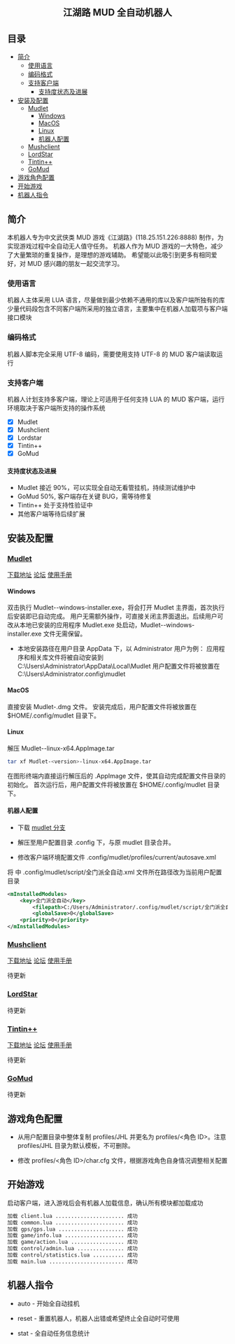 <h2 align="center">江湖路 MUD 全自动机器人</h2>

## 目录
- [简介](#简介)
  - [使用语言](#使用语言)
  - [编码格式](#编码格式)
  - [支持客户端](#支持客户端)
    - [支持度状态及进展](#支持度状态及进展)
- [安装及配置](#安装及配置)
  - [Mudlet](#Mudlet)
    - [Windows](#Windows)
    - [MacOS](#MacOS)
    - [Linux](#Linux)
    - [机器人配置](#机器人配置)
  - [Mushclient](#Mushclient)
  - [LordStar](#LordStar)
  - [Tintin++](#Tintin++)
  - [GoMud](#GoMud)
- [游戏角色配置](#游戏角色配置)
- [开始游戏](#开始游戏)
- [机器人指令](#机器人指令)

## 简介

本机器人专为中文武侠类 MUD 游戏《江湖路》(118.25.151.226:8888) 制作，为实现游戏过程中全自动无人值守任务。
机器人作为 MUD 游戏的一大特色，减少了大量繁琐的重复操作，是理想的游戏辅助。
希望能以此吸引到更多有相同爱好，对 MUD 感兴趣的朋友一起交流学习。

### 使用语言

机器人主体采用 LUA 语言，尽量做到最少依赖不通用的库以及客户端所独有的库
少量代码段包含不同客户端所采用的独立语言，主要集中在机器人加载项与客户端接口模块

### 编码格式

机器人脚本完全采用 UTF-8 编码，需要使用支持 UTF-8 的 MUD 客户端读取运行

### 支持客户端

机器人计划支持多客户端，理论上可适用于任何支持 LUA 的 MUD 客户端，运行环境取决于客户端所支持的操作系统

* [X] Mudlet 
* [X] Mushclient
* [X] Lordstar
* [X] Tintin++
* [X] GoMud

#### 支持度状态及进展

* Mudlet 接近 90%，可以实现全自动无看管挂机，持续测试维护中
* GoMud 50%, 客户端存在关键 BUG，需等待修复
* Tintin++ 处于支持性验证中
* 其他客户端等待后续扩展


## 安装及配置

### [Mudlet](https://www.mudlet.org)

[下载地址](https://www.mudlet.org/download/)
[论坛](https://forums.mudlet.org/index.php)
[使用手册](https://wiki.mudlet.org/w/Manual:Contents)

  #### Windows

  双击执行 Mudlet-<version>-windows-installer.exe，将会打开 Mudlet 主界面，首次执行后安装即已自动完成。
  用户无需额外操作，可直接关闭主界面退出。后续用户可改从本地已安装的应用程序 Mudlet.exe 处启动，Mudlet-<version>-windows-installer.exe 文件无需保留。

  * 本地安装路径在用户目录 AppData 下，以 Administrator 用户为例：
    应用程序和相关库文件将被自动安装到 C:\Users\Administrator\AppData\Local\Mudlet
    用户配置文件将被放置在 C:\Users\Administrator\.config\mudlet

  #### MacOS

  直接安装 Mudlet-<version>.dmg 文件。
  安装完成后，用户配置文件将被放置在 $HOME/.config/mudlet 目录下。

  #### Linux

  解压 Mudlet-<version>-linux-x64.AppImage.tar

  ```sh
  tar xf Mudlet-<version>-linux-x64.AppImage.tar
  ```

  在图形终端内直接运行解压后的 .AppImage 文件，使其自动完成配置文件目录的初始化。
  首次运行后，用户配置文件将被放置在 $HOME/.config/mudlet 目录下。

#### 机器人配置

* 下载 [mudlet 分支](https://github.com/zhenzh/JHL/archive/mudlet.zip)

* 解压至用户配置目录 .config 下，与原 mudlet 目录合并。

* 修改客户端环境配置文件 .config/mudlet/profiles/current/autosave.xml

将 <filepath> 中 .config/mudlet/script/全门派全自动.xml 文件所在路径改为当前用户配置目录

  ```xml
  <mInstalledModules>
      <key>全门派全自动</key>
          <filepath>C:/Users/Administrator/.config/mudlet/script/全门派全自动.xml</filepath>
          <globalSave>0</globalSave>
      <priority>0</priority>
  </mInstalledModules>
  ```

### [Mushclient](http://www.gammon.com.au/mushclient/mushclient.htm)

[下载地址](http://www.gammon.com.au/downloads/dlmushclient.htm)
[论坛](http://www.gammon.com.au/scripts/forum.php?bbsection_id=1)
[使用手册](http://www.gammon.com.au/scripts/doc.php?general=contents)

待更新

### [LordStar](http://123.57.227.23/forum/)

待更新

### [Tintin++](https://tintin.mudhalla.net/)

[下载地址](https://tintin.mudhalla.net/download.php)
[论坛](https://github.com/scandum/tintin/discussions)
[使用手册](https://tintin.mudhalla.net/manual/)

待更新

### [GoMud](https://github.com/mudclient/go-mud)

待更新

## 游戏角色配置

* 从用户配置目录中整体复制 profiles/JHL 并更名为 profiles/<角色 ID>。注意 profiles/JHL 目录为默认模板，不可删除。

* 修改 profiles/<角色 ID>/char.cfg 文件，根据游戏角色自身情况调整相关配置

## 开始游戏

启动客户端，进入游戏后会有机器人加载信息，确认所有模块都加载成功

```sh
加载 client.lua ...................... 成功
加载 common.lua ...................... 成功
加载 gps/gps.lua ..................... 成功
加载 game/info.lua ................... 成功
加载 game/action.lua ................. 成功
加载 control/admin.lua ............... 成功
加载 control/statistics.lua .......... 成功
加载 main.lua ........................ 成功
```

## 机器人指令

* auto - 开始全自动挂机

* reset - 重置机器人，机器人出错或希望终止全自动时可使用

* stat - 全自动任务信息统计